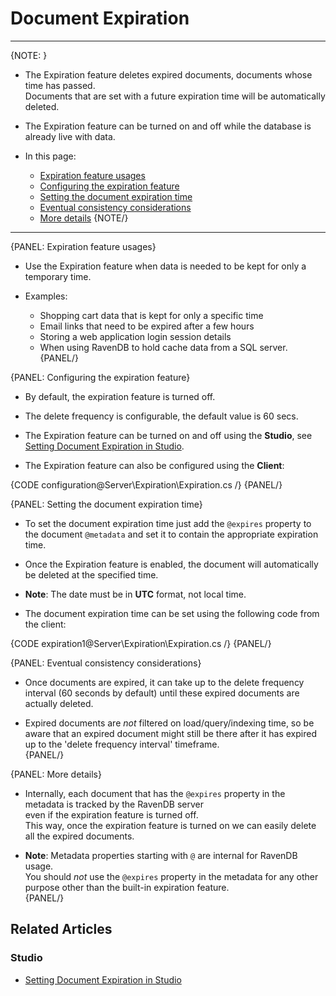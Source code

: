 ﻿# Document Expiration
---

{NOTE: }

* The Expiration feature deletes expired documents, documents whose time has passed.  
  Documents that are set with a future expiration time will be automatically deleted.  

* The Expiration feature can be turned on and off while the database is already live with data.  

* In this page:  
  * [Expiration feature usages](../../server/extensions/expiration#expiration-feature-usages)  
  * [Configuring the expiration feature](../../server/extensions/expiration#configuring-the-expiration-feature)  
  * [Setting the document expiration time](../../server/extensions/expiration#setting-the-document-expiration-time)  
  * [Eventual consistency considerations](../../server/extensions/expiration#eventual-consistency-considerations)  
  * [More details](../../server/extensions/expiration#more-details)
 {NOTE/}

---

{PANEL: Expiration feature usages}

* Use the Expiration feature when data is needed to be kept for only a temporary time.  

* Examples:
  * Shopping cart data that is kept for only a specific time  
  * Email links that need to be expired after a few hours  
  * Storing a web application login session details  
  * When using RavenDB to hold cache data from a SQL server.  
{PANEL/}

{PANEL: Configuring the expiration feature}

* By default, the expiration feature is turned off.  

* The delete frequency is configurable, the default value is 60 secs.  

* The Expiration feature can be turned on and off using the **Studio**, see [Setting Document Expiration in Studio](../../studio/database/settings/document-expiration).  

* The Expiration feature can also be configured using the **Client**:

{CODE configuration@Server\Expiration\Expiration.cs /}
{PANEL/}

{PANEL: Setting the document expiration time}

* To set the document expiration time just add the `@expires` property to the document `@metadata` and set it to contain the appropriate expiration time.  

* Once the Expiration feature is enabled, the document will automatically be deleted at the specified time.  

* **Note**: The date must be in **UTC** format, not local time.  

* The document expiration time can be set using the following code from the client:  

{CODE expiration1@Server\Expiration\Expiration.cs /}
{PANEL/}

{PANEL: Eventual consistency considerations}

* Once documents are expired, it can take up to the delete frequency interval (60 seconds by default) until these expired documents are actually deleted.  

* Expired documents are _not_ filtered on load/query/indexing time, so be aware that an expired document might still be there after it has expired up to the 'delete frequency interval' timeframe.  
{PANEL/}

{PANEL: More details}

* Internally, each document that has the `@expires` property in the metadata is tracked by the RavenDB server  
  even if the expiration feature is turned off.  
This way, once the expiration feature is turned on we can easily delete all the expired documents.  

* **Note**: Metadata properties starting with `@` are internal for RavenDB usage.  
You should _not_ use the `@expires` property in the metadata for any other purpose other than the built-in expiration feature.  
{PANEL/}

## Related Articles

### Studio

- [Setting Document Expiration in Studio](../../studio/database/settings/document-expiration)
